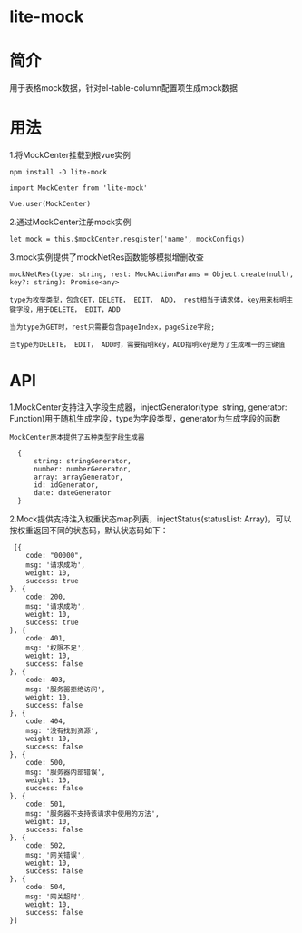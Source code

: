 # lite-mock

# 简介
用于表格mock数据，针对el-table-column配置项生成mock数据

# 用法

  1.将MockCenter挂载到根vue实例

    npm install -D lite-mock

    import MockCenter from 'lite-mock'

    Vue.user(MockCenter)
    
  2.通过MockCenter注册mock实例
    
    let mock = this.$mockCenter.resgister('name', mockConfigs)
    
  3.mock实例提供了mockNetRes函数能够模拟增删改查
    
    mockNetRes(type: string, rest: MockActionParams = Object.create(null), key?: string): Promise<any>
    
    type为枚举类型，包含GET，DELETE， EDIT， ADD， rest相当于请求体，key用来标明主键字段，用于DELETE， EDIT，ADD

    当为type为GET时，rest只需要包含pageIndex，pageSize字段;
    
    当type为DELETE， EDIT， ADD时，需要指明key，ADD指明key是为了生成唯一的主键值
    
# API

  1.MockCenter支持注入字段生成器，injectGenerator(type: string, generator: Function)用于随机生成字段，type为字段类型，generator为生成字段的函数
  
    MockCenter原本提供了五种类型字段生成器
    
      {
          string: stringGenerator,
          number: numberGenerator,
          array: arrayGenerator,
          id: idGenerator,
          date: dateGenerator
      }
    
    
  2.Mock提供支持注入权重状态map列表，injectStatus(statusList: Array<weightStatus>)，可以按权重返回不同的状态码，默认状态码如下：
  
     [{
        code: "00000",
        msg: '请求成功',
        weight: 10,
        success: true
    }, {
        code: 200,
        msg: '请求成功',
        weight: 10,
        success: true
    }, {
        code: 401,
        msg: '权限不足',
        weight: 10,
        success: false
    }, {
        code: 403,
        msg: '服务器拒绝访问',
        weight: 10,
        success: false
    }, {
        code: 404,
        msg: '没有找到资源',
        weight: 10,
        success: false
    }, {
        code: 500,
        msg: '服务器内部错误',
        weight: 10,
        success: false
    }, {
        code: 501,
        msg: '服务器不支持该请求中使用的方法',
        weight: 10,
        success: false
    }, {
        code: 502,
        msg: '网关错误',
        weight: 10,
        success: false
    }, {
        code: 504,
        msg: '网关超时',
        weight: 10,
        success: false
    }]
    
    
  
